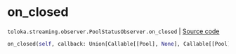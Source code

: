 # on_closed
`toloka.streaming.observer.PoolStatusObserver.on_closed` | [Source code](https://github.com/Toloka/toloka-kit/blob/v0.1.25/src/streaming/observer.py#L227)

```python
on_closed(self, callback: Union[Callable[[Pool], None], Callable[[Pool], Awaitable[None]]])
```

